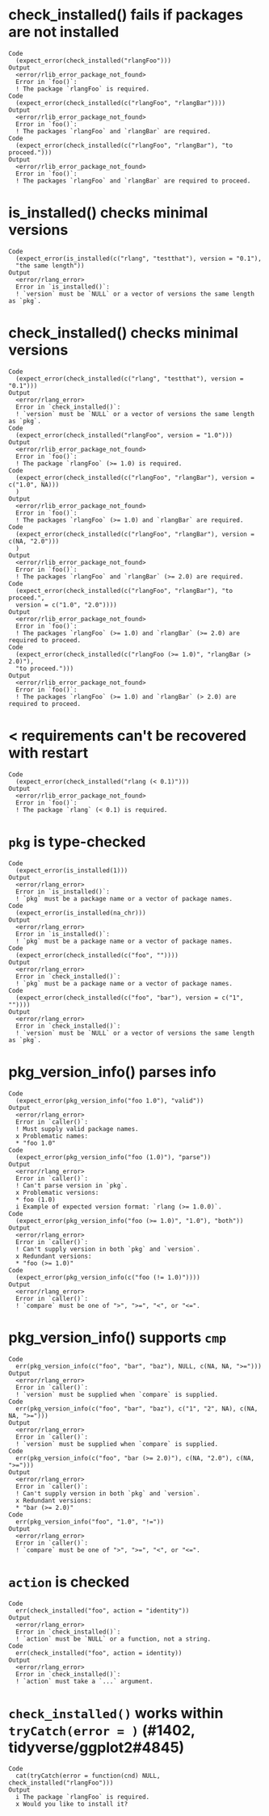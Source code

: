 # check_installed() fails if packages are not installed

    Code
      (expect_error(check_installed("rlangFoo")))
    Output
      <error/rlib_error_package_not_found>
      Error in `foo()`:
      ! The package `rlangFoo` is required.
    Code
      (expect_error(check_installed(c("rlangFoo", "rlangBar"))))
    Output
      <error/rlib_error_package_not_found>
      Error in `foo()`:
      ! The packages `rlangFoo` and `rlangBar` are required.
    Code
      (expect_error(check_installed(c("rlangFoo", "rlangBar"), "to proceed.")))
    Output
      <error/rlib_error_package_not_found>
      Error in `foo()`:
      ! The packages `rlangFoo` and `rlangBar` are required to proceed.

# is_installed() checks minimal versions

    Code
      (expect_error(is_installed(c("rlang", "testthat"), version = "0.1"),
      "the same length"))
    Output
      <error/rlang_error>
      Error in `is_installed()`:
      ! `version` must be `NULL` or a vector of versions the same length as `pkg`.

# check_installed() checks minimal versions

    Code
      (expect_error(check_installed(c("rlang", "testthat"), version = "0.1")))
    Output
      <error/rlang_error>
      Error in `check_installed()`:
      ! `version` must be `NULL` or a vector of versions the same length as `pkg`.
    Code
      (expect_error(check_installed("rlangFoo", version = "1.0")))
    Output
      <error/rlib_error_package_not_found>
      Error in `foo()`:
      ! The package `rlangFoo` (>= 1.0) is required.
    Code
      (expect_error(check_installed(c("rlangFoo", "rlangBar"), version = c("1.0", NA)))
      )
    Output
      <error/rlib_error_package_not_found>
      Error in `foo()`:
      ! The packages `rlangFoo` (>= 1.0) and `rlangBar` are required.
    Code
      (expect_error(check_installed(c("rlangFoo", "rlangBar"), version = c(NA, "2.0")))
      )
    Output
      <error/rlib_error_package_not_found>
      Error in `foo()`:
      ! The packages `rlangFoo` and `rlangBar` (>= 2.0) are required.
    Code
      (expect_error(check_installed(c("rlangFoo", "rlangBar"), "to proceed.",
      version = c("1.0", "2.0"))))
    Output
      <error/rlib_error_package_not_found>
      Error in `foo()`:
      ! The packages `rlangFoo` (>= 1.0) and `rlangBar` (>= 2.0) are required to proceed.
    Code
      (expect_error(check_installed(c("rlangFoo (>= 1.0)", "rlangBar (> 2.0)"),
      "to proceed.")))
    Output
      <error/rlib_error_package_not_found>
      Error in `foo()`:
      ! The packages `rlangFoo` (>= 1.0) and `rlangBar` (> 2.0) are required to proceed.

# < requirements can't be recovered with restart

    Code
      (expect_error(check_installed("rlang (< 0.1)")))
    Output
      <error/rlib_error_package_not_found>
      Error in `foo()`:
      ! The package `rlang` (< 0.1) is required.

# `pkg` is type-checked

    Code
      (expect_error(is_installed(1)))
    Output
      <error/rlang_error>
      Error in `is_installed()`:
      ! `pkg` must be a package name or a vector of package names.
    Code
      (expect_error(is_installed(na_chr)))
    Output
      <error/rlang_error>
      Error in `is_installed()`:
      ! `pkg` must be a package name or a vector of package names.
    Code
      (expect_error(check_installed(c("foo", ""))))
    Output
      <error/rlang_error>
      Error in `check_installed()`:
      ! `pkg` must be a package name or a vector of package names.
    Code
      (expect_error(check_installed(c("foo", "bar"), version = c("1", ""))))
    Output
      <error/rlang_error>
      Error in `check_installed()`:
      ! `version` must be `NULL` or a vector of versions the same length as `pkg`.

# pkg_version_info() parses info

    Code
      (expect_error(pkg_version_info("foo 1.0"), "valid"))
    Output
      <error/rlang_error>
      Error in `caller()`:
      ! Must supply valid package names.
      x Problematic names:
      * "foo 1.0"
    Code
      (expect_error(pkg_version_info("foo (1.0)"), "parse"))
    Output
      <error/rlang_error>
      Error in `caller()`:
      ! Can't parse version in `pkg`.
      x Problematic versions:
      * foo (1.0)
      i Example of expected version format: `rlang (>= 1.0.0)`.
    Code
      (expect_error(pkg_version_info("foo (>= 1.0)", "1.0"), "both"))
    Output
      <error/rlang_error>
      Error in `caller()`:
      ! Can't supply version in both `pkg` and `version`.
      x Redundant versions:
      * "foo (>= 1.0)"
    Code
      (expect_error(pkg_version_info(c("foo (!= 1.0)"))))
    Output
      <error/rlang_error>
      Error in `caller()`:
      ! `compare` must be one of ">", ">=", "<", or "<=".

# pkg_version_info() supports `cmp`

    Code
      err(pkg_version_info(c("foo", "bar", "baz"), NULL, c(NA, NA, ">=")))
    Output
      <error/rlang_error>
      Error in `caller()`:
      ! `version` must be supplied when `compare` is supplied.
    Code
      err(pkg_version_info(c("foo", "bar", "baz"), c("1", "2", NA), c(NA, NA, ">=")))
    Output
      <error/rlang_error>
      Error in `caller()`:
      ! `version` must be supplied when `compare` is supplied.
    Code
      err(pkg_version_info(c("foo", "bar (>= 2.0)"), c(NA, "2.0"), c(NA, ">=")))
    Output
      <error/rlang_error>
      Error in `caller()`:
      ! Can't supply version in both `pkg` and `version`.
      x Redundant versions:
      * "bar (>= 2.0)"
    Code
      err(pkg_version_info("foo", "1.0", "!="))
    Output
      <error/rlang_error>
      Error in `caller()`:
      ! `compare` must be one of ">", ">=", "<", or "<=".

# `action` is checked

    Code
      err(check_installed("foo", action = "identity"))
    Output
      <error/rlang_error>
      Error in `check_installed()`:
      ! `action` must be `NULL` or a function, not a string.
    Code
      err(check_installed("foo", action = identity))
    Output
      <error/rlang_error>
      Error in `check_installed()`:
      ! `action` must take a `...` argument.

# `check_installed()` works within `tryCatch(error = )` (#1402, tidyverse/ggplot2#4845)

    Code
      cat(tryCatch(error = function(cnd) NULL, check_installed("rlangFoo")))
    Output
      i The package `rlangFoo` is required.
      x Would you like to install it?

